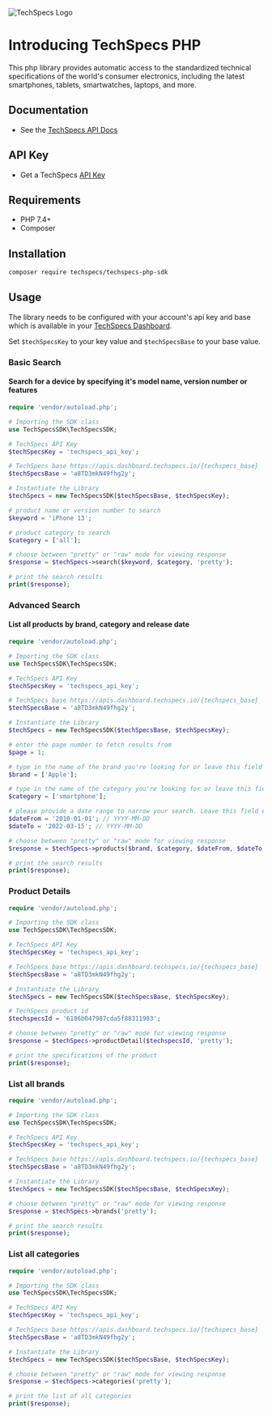 ![TechSpecs Logo](https://i.imgur.com/QYvbQpn.png)

# Introducing TechSpecs PHP

This php library provides automatic access to the standardized technical specifications of the world's consumer electronics, including the latest smartphones, tablets, smartwatches, laptops, and more. 


## Documentation

-   See the [TechSpecs API Docs](https://techspecs.readme.io)

## API Key

-   Get a TechSpecs [API Key](https://developer.dashboard.techspecs.io/)


## Requirements

-   PHP 7.4+
-   Composer


## Installation

```sh
composer require techspecs/techspecs-php-sdk
```

## Usage

The library needs to be configured with your account's api key and base which is
available in your [TechSpecs Dashboard](https://developer.dashboard.techspecs.io/). 

Set `$techSpecsKey` to your key value and `$techSpecsBase` to your base value.

### Basic Search
#### Search for a device by specifying it's model name, version number or features 

```php
require 'vendor/autoload.php';

# Importing the SDK class
use TechSpecsSDK\TechSpecsSDK;

# TechSpecs API Key
$techSpecsKey = 'techspecs_api_key';

# TechSpecs base https://apis.dashboard.techspecs.io/{techspecs_base}
$techSpecsBase = 'a8TD3mkN49fhg2y';

# Instantiate the Library
$techSpecs = new TechSpecsSDK($techSpecsBase, $techSpecsKey);

# product name or version number to search
$keyword = 'iPhone 13';

# product category to search
$category = ['all'];

# choose between "pretty" or "raw" mode for viewing response
$response = $techSpecs->search($keyword, $category, 'pretty');

# print the search results
print($response);

```

### Advanced Search
#### List all products by brand, category and release date
```php
require 'vendor/autoload.php';

# Importing the SDK class
use TechSpecsSDK\TechSpecsSDK;

# TechSpecs API Key
$techSpecsKey = 'techspecs_api_key';

# TechSpecs base https://apis.dashboard.techspecs.io/{techspecs_base}
$techSpecsBase = 'a8TD3mkN49fhg2y';

# Instantiate the Library
$techSpecs = new TechSpecsSDK($techSpecsBase, $techSpecsKey);

# enter the page number to fetch results from
$page = 1;

# type in the name of the brand you're looking for or leave this field empty to see results from all brands
$brand = ['Apple'];

# type in the name of the category you're looking for or leave this field empty to see results from all categories
$category = ['smartphone'];

# please provide a date range to narrow your search. Leave this field empty to fetch all results from all dates
$dateFrom = '2010-01-01'; // YYYY-MM-DD
$dateTo = '2022-03-15'; // YYYY-MM-DD

# choose between "pretty" or "raw" mode for viewing response
$response = $techSpecs->products($brand, $category, $dateFrom, $dateTo, $page, 'pretty');

# print the search results
print($response);

```

### Product Details

```php
require 'vendor/autoload.php';

# Importing the SDK class
use TechSpecsSDK\TechSpecsSDK;

# TechSpecs API Key
$techSpecsKey = 'techspecs_api_key';

# TechSpecs base https://apis.dashboard.techspecs.io/{techspecs_base}
$techSpecsBase = 'a8TD3mkN49fhg2y';

# Instantiate the Library
$techSpecs = new TechSpecsSDK($techSpecsBase, $techSpecsKey);

# TechSpecs product id
$techspecsId = '6186b047987cda5f88311983';

# choose between "pretty" or "raw" mode for viewing response
$response = $techSpecs->productDetail($techspecsId, 'pretty');

# print the specifications of the product
print($response);

```

### List all brands
```php
require 'vendor/autoload.php';

# Importing the SDK class
use TechSpecsSDK\TechSpecsSDK;

# TechSpecs API Key
$techSpecsKey = 'techspecs_api_key';

# TechSpecs base https://apis.dashboard.techspecs.io/{techspecs_base}
$techSpecsBase = 'a8TD3mkN49fhg2y';

# Instantiate the Library
$techSpecs = new TechSpecsSDK($techSpecsBase, $techSpecsKey);

# choose between "pretty" or "raw" mode for viewing response
$response = $techSpecs->brands('pretty');

# print the search results
print($response);

```
### List all categories    
```php
require 'vendor/autoload.php';

# Importing the SDK class
use TechSpecsSDK\TechSpecsSDK;

# TechSpecs API Key
$techSpecsKey = 'techspecs_api_key';

# TechSpecs base https://apis.dashboard.techspecs.io/{techspecs_base}
$techSpecsBase = 'a8TD3mkN49fhg2y';

# Instantiate the Library
$techSpecs = new TechSpecsSDK($techSpecsBase, $techSpecsKey);

# choose between "pretty" or "raw" mode for viewing response
$response = $techSpecs->categories('pretty');

# print the list of all categories
print($response);

```


